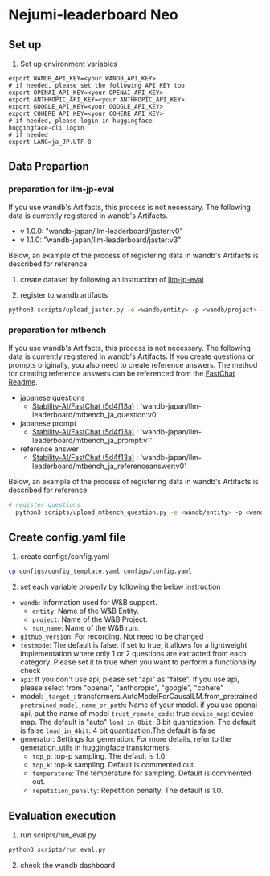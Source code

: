 # Nejumi-leaderboard Neo

## Set up
1. Set up environment variables
```
export WANDB_API_KEY=<your WANDB_API_KEY>
# if needed, please set the following API KEY too
export OPENAI_API_KEY=<your OPENAI_API_KEY>
export ANTHROPIC_API_KEY=<your ANTHROPIC_API_KEY>
export GOOGLE_API_KEY=<your GOOGLE_API_KEY>
export COHERE_API_KEY=<your COHERE_API_KEY>
# if needed, please login in huggingface
huggingface-cli login
# if needed
export LANG=ja_JP.UTF-8
```



## Data Prepartion 
### preparation for llm-jp-eval
If you use wandb's Artifacts, this process is not necessary. The following data is currently registered in wandb's Artifacts.

- v 1.0.0: "wandb-japan/llm-leaderboard/jaster:v0"
- v 1.1.0: "wandb-japan/llm-leaderboard/jaster:v3"

Below, an example of the process of registering data in wandb's Artifacts is described for reference 

1. create dataset by following an instruction of [llm-jp-eval](https://github.com/llm-jp/llm-jp-eval/tree/wandb-nejumi)

2. register to wandb artifacts
```bash
python3 scripts/upload_jaster.py -e <wandb/entity> -p <wandb/project> -d <dataset folder> -v <version>
```

### preparation for mtbench
If you use wandb's Artifacts, this process is not necessary. The following data is currently registered in wandb's Artifacts.
If you create questions or prompts originally, you also need to create reference answers. The method for creating reference answers can be referenced from the [FastChat Readme](https://github.com/lm-sys/FastChat/tree/main/fastchat/llm_judge).

- japanese questions
  - [Stability-AI/FastChat (5d4f13a)](https://github.com/Stability-AI/FastChat/tree/jp-stable) : 'wandb-japan/llm-leaderboard/mtbench_ja_question:v0'
- japanese prompt
  - [Stability-AI/FastChat (5d4f13a)](https://github.com/Stability-AI/FastChat/tree/jp-stable) : 'wandb-japan/llm-leaderboard/mtbench_ja_prompt:v1'
- reference answer
  - [Stability-AI/FastChat (5d4f13a)](https://github.com/Stability-AI/FastChat/tree/jp-stable) : 'wandb-japan/llm-leaderboard/mtbench_ja_referenceanswer:v0'


Below, an example of the process of registering data in wandb's Artifacts is described for reference 
```bash
# register questions
  python3 scripts/upload_mtbench_question.py -e <wandb/entity> -p <wandb/project> -v <data version> -f "your path"
```
## Create config.yaml file
1. create configs/config.yaml
```bash
cp configs/config_template.yaml configs/config.yaml
```
2. set each variable properly by following the below instruction
   
- `wandb`: Information used for W&B support.
  - `entity`: Name of the W&B Entity.
  - `project`: Name of the W&B Project.
  - `run_name`: Name of the W&B run.
- `github_version`: For recording. Not need to be changed
- `testmode`: The default is false. If set to true, it allows for a lightweight implementation where only 1 or 2 questions are extracted from each category. Please set it to true when you want to perform a functionality check
- `api`:  If you don't use api, please set "api" as "false". If you use api, please select from "openai", "anthoropic", "google", "cohere"
- model:
  `_target_`: transformers.AutoModelForCausalLM.from_pretrained
  `pretrained_model_name_or_path`: Name of your model. if you use openai api, put the name of model
  `trust_remote_code`: true
  `device_map`: device map. The default is "auto"
  `load_in_8bit`: 8 bit quantization. The default is false
  `load_in_4bit`: 4 bit quantization.The default is false
- generator: Settings for generation. For more details, refer to the [generation_utils](https://huggingface.co/docs/transformers/internal/generation_utils)  in huggingface transformers.
  - `top_p`: top-p sampling. The default is 1.0.
  - `top_k`: top-k sampling. Default is commented out.
  - `temperature`: The temperature for sampling. Default is commented out.
  - `repetition_penalty`: Repetition penalty. The default is 1.0.






   
## Evaluation execution
1. run scripts/run_eval.py
```bash
python3 scripts/run_eval.py
```
2. check the wandb dashboard
